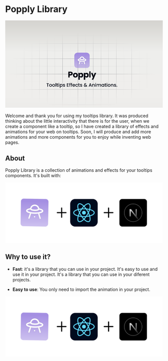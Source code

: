 # Popply Library

![Popply Library](/public/banner.png)

Welcome and thank you for using my tooltips library. It was produced thinking about the little interactivity that there is for the user, when we create a component like a tooltip, so I have created a library of effects and animations for your web on tooltips. Soon, I will produce and add more animations and more components for you to enjoy while inventing web pages.

## About

Popply Library is a collection of animations and effects for your tooltips components. It's built with:

![Tools used to build Popply Library](/public/tools.png)

## Why to use it?

- **Fast**: it's a library that you can use in your project. It's easy to use and use it in your project. It's a library that you can use in your diferent projects.

- **Easy to use**: You only need to import the animation in your project.

![Tools used to build Popply Library](/public/tools.png)


